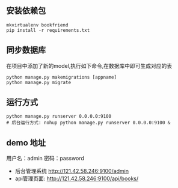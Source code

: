 ## 安装依赖包
```
mkvirtualenv bookfriend
pip install -r requirements.txt
```

## 同步数据库

在项目中添加了新的model,执行如下命令,在数据库中即可生成对应的表
```
python manage.py makemigrations [appname]
python manage.py migrate
```

## 运行方式
```
python manage.py runserver 0.0.0.0:9100
# 后台运行方式: nohup python manage.py runserver 0.0.0.0:9100 &
```

## demo 地址

用户名：admin 密码：password
* 后台管理系统 http://121.42.58.246:9100/admin   
* api管理页面: http://121.42.58.246:9100/api/books/  